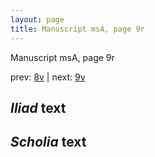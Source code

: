 ```yaml
---
layout: page
title: Manuscript msA, page 9r
---
```


Manuscript msA, page 9r

prev:  [8v](../8v) | next:  [9v](../9v)

## *Iliad* text



## *Scholia* text

